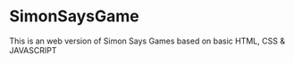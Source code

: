 # SimonSaysGame
This is an web version of Simon Says Games based on basic HTML, CSS &amp; JAVASCRIPT

